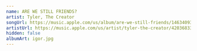```yaml
---
name: ARE WE STILL FRIENDS?
artist: Tyler, The Creator
songUrl: https://music.apple.com/us/album/are-we-still-friends/1463409338
artistUrl: https://music.apple.com/us/artist/tyler-the-creator/420368335
hidden: false
albumArt: igor.jpg
---
```

